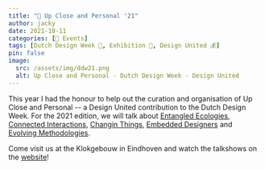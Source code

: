 ```yaml
---
title: "📅 Up Close and Personal '21"
author: jacky
date: 2021-10-11
categories: [📅 Events]
tags: [Dutch Design Week 📅, Exhibition 📅, Design United 💰]
pin: false
image:
  src: /assets/img/ddw21.png
  alt: Up Close and Personal - Dutch Design Week - Design United
---
```




This year I had the honour to help out the curation and organisation of Up Close and Personal -- a Design United contribution to the Dutch Design Week. For the 2021 edition, we will talk about [Entangled Ecologies](https://2021.design-united.nl/day-1-entangled-ecologies/), [Connected Interactions](https://2021.design-united.nl/day-2-connected-interactions/), [Changin Things](https://2021.design-united.nl/day-3-changing-things/), [Embedded Designers](https://2021.design-united.nl/day-4-embedded-designers/) and [Evolving Methodologies](https://2021.design-united.nl/day-5-evolving-methodologies/).

Come visit us at the Klokgebouw in Eindhoven and watch the talkshows on the [website](https://2021.design-united.nl/)!